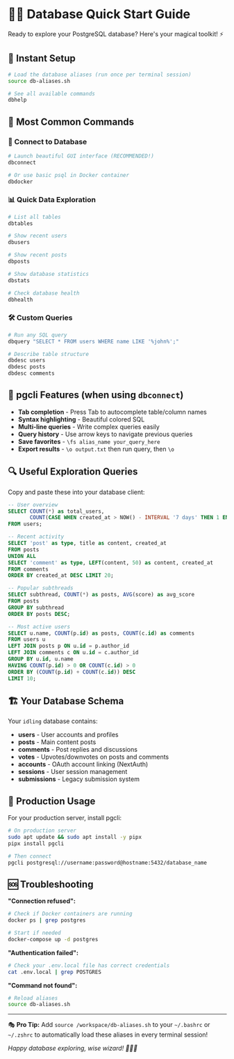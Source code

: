 # 🧙‍♂️ Database Quick Start Guide

Ready to explore your PostgreSQL database? Here's your magical toolkit! ⚡

## 🚀 Instant Setup

```bash
# Load the database aliases (run once per terminal session)
source db-aliases.sh

# See all available commands
dbhelp
```

## 🎯 Most Common Commands

### 🔌 Connect to Database
```bash
# Launch beautiful GUI interface (RECOMMENDED!)
dbconnect

# Or use basic psql in Docker container
dbdocker
```

### 📊 Quick Data Exploration
```bash
# List all tables
dbtables

# Show recent users
dbusers

# Show recent posts
dbposts

# Show database statistics
dbstats

# Check database health
dbhealth
```

### 🛠️ Custom Queries
```bash
# Run any SQL query
dbquery "SELECT * FROM users WHERE name LIKE '%john%';"

# Describe table structure
dbdesc users
dbdesc posts
dbdesc comments
```

## 🎨 pgcli Features (when using `dbconnect`)

- **Tab completion** - Press Tab to autocomplete table/column names
- **Syntax highlighting** - Beautiful colored SQL
- **Multi-line queries** - Write complex queries easily
- **Query history** - Use arrow keys to navigate previous queries
- **Save favorites** - `\fs alias_name your_query_here`
- **Export results** - `\o output.txt` then run query, then `\o`

## 🔍 Useful Exploration Queries

Copy and paste these into your database client:

```sql
-- User overview
SELECT COUNT(*) as total_users, 
       COUNT(CASE WHEN created_at > NOW() - INTERVAL '7 days' THEN 1 END) as new_users_week
FROM users;

-- Recent activity
SELECT 'post' as type, title as content, created_at 
FROM posts 
UNION ALL 
SELECT 'comment' as type, LEFT(content, 50) as content, created_at 
FROM comments 
ORDER BY created_at DESC LIMIT 20;

-- Popular subthreads
SELECT subthread, COUNT(*) as posts, AVG(score) as avg_score 
FROM posts 
GROUP BY subthread 
ORDER BY posts DESC;

-- Most active users
SELECT u.name, COUNT(p.id) as posts, COUNT(c.id) as comments
FROM users u
LEFT JOIN posts p ON u.id = p.author_id
LEFT JOIN comments c ON u.id = c.author_id
GROUP BY u.id, u.name
HAVING COUNT(p.id) > 0 OR COUNT(c.id) > 0
ORDER BY (COUNT(p.id) + COUNT(c.id)) DESC
LIMIT 10;
```

## 🏗️ Your Database Schema

Your `idling` database contains:
- **users** - User accounts and profiles
- **posts** - Main content posts  
- **comments** - Post replies and discussions
- **votes** - Upvotes/downvotes on posts and comments
- **accounts** - OAuth account linking (NextAuth)
- **sessions** - User session management
- **submissions** - Legacy submission system

## 🔐 Production Usage

For your production server, install pgcli:

```bash
# On production server
sudo apt update && sudo apt install -y pipx
pipx install pgcli

# Then connect
pgcli postgresql://username:password@hostname:5432/database_name
```

## 🆘 Troubleshooting

**"Connection refused":**
```bash
# Check if Docker containers are running
docker ps | grep postgres

# Start if needed
docker-compose up -d postgres
```

**"Authentication failed":**
```bash
# Check your .env.local file has correct credentials
cat .env.local | grep POSTGRES
```

**"Command not found":**
```bash
# Reload aliases
source db-aliases.sh
```

---

🎭 **Pro Tip:** Add `source /workspace/db-aliases.sh` to your `~/.bashrc` or `~/.zshrc` to automatically load these aliases in every terminal session!

*Happy database exploring, wise wizard! 🧙‍♂️✨*